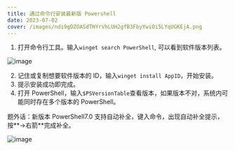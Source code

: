 ```yaml
---
title: 通过命令行安装最新版 Powershell
date: 2023-07-02
cover: /images/ndi9gDZOASdTHYrVhLUH2gfB3FbyYwiOi5LYqUGKEjA.png
---
```


1. 打开命令行工具。输入`winget search PowerShell`, 可以看到软件版本列表。

![image](/images/ndi9gDZOASdTHYrVhLUH2gfB3FbyYwiOi5LYqUGKEjA.png)

2. 记住或复制想要软件版本的 ID，输入`winget install AppID`，开始安装。
3. 提示安装成功即完成。
4. 打开 PowerShell，输入`$PSVersionTable`查看版本，如果版本不对，系统内可能同时存在多个版本的 PowerShell。

题外话：新版本 PowerShell7.0 支持自动补全，键入命令，出现自动补全提示，按**→右箭**完成补全。

![image](/images/vVqV2wqZ3_2YOR7nAaIYETN95eYm1MoECbwhRz47JoQ.png)

